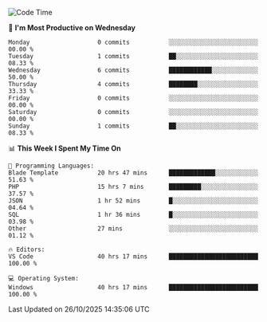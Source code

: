 <!--START_SECTION:waka-->
![Code Time](http://img.shields.io/badge/Code%20Time-6%2C191%20hrs%2048%20mins-blue)

📅 **I'm Most Productive on Wednesday** 

```text
Monday                   0 commits           ░░░░░░░░░░░░░░░░░░░░░░░░░   00.00 % 
Tuesday                  1 commits           ██░░░░░░░░░░░░░░░░░░░░░░░   08.33 % 
Wednesday                6 commits           ████████████░░░░░░░░░░░░░   50.00 % 
Thursday                 4 commits           ████████░░░░░░░░░░░░░░░░░   33.33 % 
Friday                   0 commits           ░░░░░░░░░░░░░░░░░░░░░░░░░   00.00 % 
Saturday                 0 commits           ░░░░░░░░░░░░░░░░░░░░░░░░░   00.00 % 
Sunday                   1 commits           ██░░░░░░░░░░░░░░░░░░░░░░░   08.33 % 
```


📊 **This Week I Spent My Time On** 

```text
💬 Programming Languages: 
Blade Template           20 hrs 47 mins      █████████████░░░░░░░░░░░░   51.63 % 
PHP                      15 hrs 7 mins       █████████░░░░░░░░░░░░░░░░   37.57 % 
JSON                     1 hr 52 mins        █░░░░░░░░░░░░░░░░░░░░░░░░   04.64 % 
SQL                      1 hr 36 mins        █░░░░░░░░░░░░░░░░░░░░░░░░   03.98 % 
Other                    27 mins             ░░░░░░░░░░░░░░░░░░░░░░░░░   01.12 % 

🔥 Editors: 
VS Code                  40 hrs 17 mins      █████████████████████████   100.00 % 

💻 Operating System: 
Windows                  40 hrs 17 mins      █████████████████████████   100.00 % 
```


 Last Updated on 26/10/2025 14:35:06 UTC
<!--END_SECTION:waka-->

